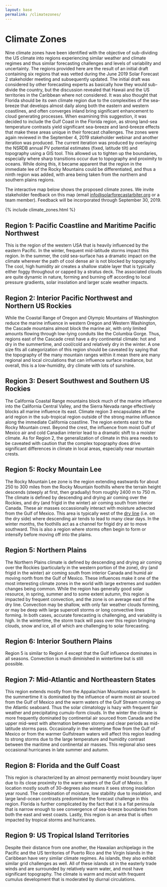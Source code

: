 ```yaml
---
layout: base
permalink: /climatezones/
---
```

# Climate Zones

Nine climate zones have been identified with the objective of sub-dividing the US climate into regions experiencing similar weather and climate regimes and thus similar forecasting challenges and levels of variability and uncertainty.  The regions provided here are the result of an initial draft containing six regions that was vetted during the June 2019 Solar Forecast 2 stakeholder meeting and subsequently updated.  The initial draft was considered by other forecasting experts as basically how they would sub-divide the country, but the discussion revealed that Hawaii and the US territories in the Caribbean where not considered.  It was also thought that Florida should be its own climate region due to the complexities of the sea-breeze that develops almost daily along both the eastern and western coastlines, and often converges inland bring significant enhancement to cloud generating processes.  When examining this suggestion, it was decided to include the Gulf Coast in the Florida region, as strong land-sea temperature contrasts yield significant sea-breeze and land-breeze effects that make these areas unique in their forecast challenges.  The zones were again reviewed in the September 4, 2019 stakeholder webinar and another iteration was produced.  The current iteration was produced by overlaying the NSRDB annual PV potential estimates (fixed, latitude tilt) and topography using a GIS tool. This allowed us to tighten up the boundaries, especially where sharp transitions occur due to topography and proximity to oceans.  While doing this, it became apparent that the region in the immediate lee of the Rocky Mountains could be differentiated, and thus a ninth region was added, with area being taken from the northern and southern plains regions.

The interactive map below shows the proposed climate zones. We invite stakeholder feedback on this map (email [info@solarforecastarbiter.org](mailto:info@solarforecastarbiter.org) or a team member).  Feedback will be incorporated through September 30, 2019.

{% include climate_zones.html %}


## Region 1: Pacific Coastline and Maritime Pacific Northwest

This is the region of the western USA that is heavily influenced by the eastern Pacific.  In the winter, frequent mid-latitude storms impact this region.  In the summer, the cold sea-surface has a dramatic impact on the climate wherever the path of cool dense air is not blocked by topography.  The cool, high humidity air creates a shallow stable layer that is typically either foggy throughout or capped by a stratus deck.  The associated clouds are quite dynamic in nature, forming and burning off according to local pressure gradients, solar insolation and larger scale weather impacts.

## Region 2: Interior Pacific Northwest and Northern US Rockies

While the Coastal Range of Oregon and Olympic Mountains of Washington reduce the marine influence in western Oregon and Western Washington, the Cascade mountains almost block the marine air, with only limited amounts flowing through low-lying conduits like the Columbia Gorge.  Thus, regions east of the Cascade crest have a dry continental climate: hot and dry in the summertime, and cool/cold and relatively dry in the winter.  A one size fits all categorization of this region should be caveated by saying that the topography of the many mountain ranges within it mean there are many regional and local circulations that can influence surface irradiance, but overall, this is a low-humidity, dry climate with lots of sunshine.

## Region 3: Desert Southwest and Southern US Rockies

The California Coastal Range mountains block much of the marine influence into the California Central Valley, and the Sierra Nevada range effectively blocks all marine influence its east.  Climate region 3 encapsulates all the arid region in the sub-tropical region outside of the strong marine influence along the immediate California coastline.  The region extents east to the Rocky Mountain crest.  Beyond the crest, the influence from moist Gulf of Mexico air and cold Canadian interior lead to a dramatic shift to a moister climate.  As for Region 2, the generalization of climate in this area needs to be caveated with caution that the complex topography does drive significant differences in climate in local areas, especially near mountain crests.

## Region 5: Rocky Mountain Lee

The Rocky Mountain Lee zone is the region extending eastwards for about 250 to 300 miles from the Rocky Mountain foothills where the terrain height descends (steeply at first, then gradually) from roughly 2400 m to 750 m.  The climate is defined by descending and drying air coming over the Rockies, and dry (and frigid in the winter) air coming south from interior Canada.  These air masses occassionally interact with moisture advected from the Gulf of Mexico.  This area is typically west of the [dry line](https://en.wikipedia.org/wiki/Dry_line) (i.e. on the dry side) where descending air tends to lead to many clear days.  In the winter months, the foothills act as a channel for frigid dry air to move southward. This is also a region where storms often begin to form or intensify before moving off into the plains. 

## Region 5: Northern Plains

The Northern Plains climate is defined by descending and drying air coming over the Rockies (particularly in the western portion of the zone), dry (and frigid in the winter) air coming south from interior Canada and humid air moving north from the Gulf of Mexico.  These influences make it one of the most interesting climate zones in the world with large extremes and sudden changes being common.  While the region has generally good solar resource, in spring, summer and to some extent autumn, this region is impacted by frequent convection, and the zone is on average east of the dry line.  Convection may be shallow, with only fair weather clouds forming, or may be deep with large supercell storms or long convective lines forming.  In both cases, accurate forecasting is challenging, and variability is high.  In the wintertime, the storm track will pass over this region bringing clouds, snow and ice, all of which are challenging to solar forecasting.

## Region 6: Interior Southern Plains

Region 5 is similar to Region 4 except that the Gulf influence dominates in all seasons.  Convection is much diminished in wintertime but is still possible.

## Region 7: Mid-Atlantic and Northeastern States

This region extends mostly from the Appalachian Mountains eastward.  In the summertime it is dominated by the influence of warm moist air sourced from the Gulf of Mexico and the warm waters of the Gulf Stream running up the Atlantic seaboard.  Thus the solar climatology is hazy with frequent fair weather and precipitating cumulo-form clouds.  In the winter the climate is more frequently dominated by continental air sourced from Canada and the upper mid-west with alternation between stormy and clear periods as mid-latitude storms pass.  Occasionally in the wintertime flow from the Gulf of Mexico or from the warmer Gulfstream waters will affect this region leading to strong storms due to the large temperature and humidity contrast between the maritime and continental air masses.  This regional also sees occasional hurricanes in late summer and autumn.

## Region 8: Florida and the Gulf Coast

This region is characterized by an almost permanently moist boundary layer due to its close proximity to the warm waters of the Gulf of Mexico.  It location mostly south of 30-degrees also means it sees strong insolation year round.  The combination of moisture, low stability due to insolation, and large land-ocean contrasts predominate the forecast challenge in this region.  Florida is further complicated by the fact that it is a flat peninsula that is narrow enough to see convergence of sea-breeze boundaries from both the east and west coasts.  Lastly, this region is an area that is often impacted by tropical storms and hurricanes.

## Region 9: US Tropical Island Territories

Despite their distance from one another, the Hawaiian archipelago in the Pacific and the US territories of Puerto Rico and the Virgin Islands in the Caribbean have very similar climate regimes.  As islands, they also exhibit similar grid challenges as well.  All of these islands sit in the easterly trade winds and are surrounded by relatively warm water, and most have significant topography.  The climate is warm and moist with frequent cumulus development that is moderated by diurnal circulations.
